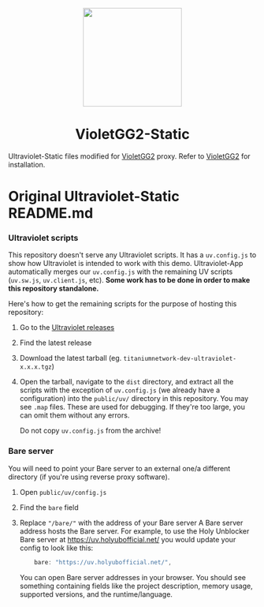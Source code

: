 <p align="center"><img src="https://raw.githubusercontent.com/MonkeyGG2/VioletGG2-Static/main/public/uv.png" height="200"></p>

<h1 align="center">VioletGG2-Static</h1>

Ultraviolet-Static files modified for [VioletGG2](https://codeberg.org/MonkeyGG2/VioletGG2) proxy. Refer to [VioletGG2](https://codeberg.org/MonkeyGG2/VioletGG2) for installation.

# Original Ultraviolet-Static README.md

### Ultraviolet scripts

This repository doesn't serve any Ultraviolet scripts. It has a `uv.config.js` to show how Ultraviolet is intended to work with this demo. Ultraviolet-App automatically merges our `uv.config.js` with the remaining UV scripts (`uv.sw.js`, `uv.client.js`, etc). **Some work has to be done in order to make this repository standalone.**

Here's how to get the remaining scripts for the purpose of hosting this repository:

1. Go to the [Ultraviolet releases](https://github.com/titaniumnetwork-dev/Ultraviolet/releases/)
2. Find the latest release
3. Download the latest tarball (eg. `titaniumnetwork-dev-ultraviolet-x.x.x.tgz`)
4. Open the tarball, navigate to the `dist` directory, and extract all the scripts with the exception of `uv.config.js` (we already have a configuration) into the `public/uv/` directory in this repository.
   You may see `.map` files. These are used for debugging. If they're too large, you can omit them without any errors.

   Do not copy `uv.config.js` from the archive!

### Bare server

You will need to point your Bare server to an external one/a different directory (if you're using reverse proxy software).

1. Open `public/uv/config.js`
2. Find the `bare` field
3. Replace `"/bare/"` with the address of your Bare server
   A Bare server address hosts the Bare server. For example, to use the Holy Unblocker Bare server at https://uv.holyubofficial.net/ you would update your config to look like this:

   ```js
       bare: "https://uv.holyubofficial.net/",
   ```

   You can open Bare server addresses in your browser. You should see something containing fields like the project description, memory usage, supported versions, and the runtime/language.

